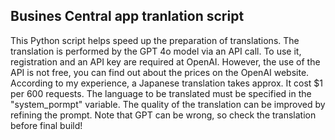 ## Busines Central app tranlation script


This Python script helps speed up the preparation of translations. The translation is performed by the GPT 4o model via an API call. To use it, registration and an API key are required at OpenAI. However, the use of the API is not free, you can find out about the prices on the OpenAI website. According to my experience, a Japanese translation takes approx. It cost $1 per 600 requests. The language to be translated must be specified in the "system_pormpt" variable. The quality of the translation can be improved by refining the prompt. Note that GPT can be wrong, so check the translation before final build!